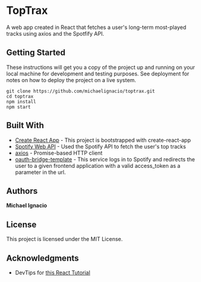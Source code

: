 # TopTrax

A web app created in React that fetches a user's long-term most-played tracks using axios and the Spotfify API.

## Getting Started

These instructions will get you a copy of the project up and running on your local machine for development and testing purposes. See deployment for notes on how to deploy the project on a live system.

```
git clone https://github.com/michaelignacio/toptrax.git
cd toptrax
npm install
npm start
```

## Built With

* [Create React App](https://github.com/facebook/create-react-app) - This project is bootstrapped with create-react-app
* [Spotify Web API](https://developer.spotify.com/documentation/web-api/) - Used the Spotify API to fetch the user's top tracks
* [axios](https://www.npmjs.com/package/axios) - Promise-based HTTP client
* [oauth-bridge-template](https://github.com/mpj/oauth-bridge-template) - This service logs in to Spotify and redirects the user to a given frontend application with a valid access_token as a parameter in the url.

## Authors

**Michael Ignacio**

## License

This project is licensed under the MIT License.

## Acknowledgments

* DevTips for <a href="https://www.youtube.com/playlist?list=PLqGj3iMvMa4LFqyGab_aR7M0zfQm2KTuX" target="_blank">this React Tutorial</a>